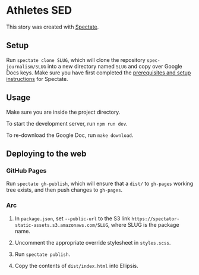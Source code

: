 # Athletes SED

This story was created with [Spectate](https://github.com/spec-journalism/spectate).

## Setup

Run `spectate clone SLUG`, which will clone the repository `spec-journalism/SLUG` into a new directory named `SLUG` and copy over Google Docs keys. Make sure you have first completed the [prerequisites and setup instructions](https://github.com/spec-journalism/spectate#prerequisites) for Spectate.

## Usage

Make sure you are inside the project directory.

To start the development server, run `npm run dev`.

To re-download the Google Doc, run `make download`.

## Deploying to the web

### GitHub Pages

Run `spectate gh-publish`, which will ensure that a `dist/` to `gh-pages` working tree exists, and then push changes to `gh-pages`.

### Arc

1. In `package.json`, set `--public-url` to the S3 link `https://spectator-static-assets.s3.amazonaws.com/SLUG`, where SLUG is the package name.

2. Uncomment the appropriate override stylesheet in `styles.scss`.

3. Run `spectate publish`.

4. Copy the contents of `dist/index.html` into Ellipsis.
